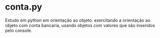 # conta.py
Estudo em python em orientação ao objeto.
exercitando a orientação ao objeto com conta bancaria, 
usando objetos com valores que são inseridos pelo console.
